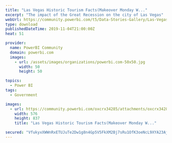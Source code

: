 ```yaml
---
title: "Las Vegas Historic Tourism Facts(Makeover Monday W..."
excerpt: "The impact of the Great Recession on the city of Las Vegas"
webUrl: https://community.powerbi.com/t5/Data-Stories-Gallery/Las-Vegas-Historic-Tourism-Facts-Makeover-Monday-Week-45/m-p/836910
type: download
publishedDateTime: 2019-11-04T21:00:00Z
heat: 51

provider:
  name: PowerBI Community
  domain: powerbi.com
  images:
    - url: /assets/images/organizations/powerbi.com-50x50.jpg
      width: 50
      height: 50

topics:
  - Power BI
tags:
  - Government

images:
  - url: https://community.powerbi.com/oxcrx34285/attachments/oxcrx34285/DataStoriesGallery/3112/1/Screenshot%20(86).png
    width: 576
    height: 837
    title: "Las Vegas Historic Tourism Facts(Makeover Monday W..."

secured: "VfukyxXWWnRxETUJuTe2Dw1g8n4Gp5V5FkXM2Bj7sRu1OfK3oeNcL9XYA23AjmgMk0BBCBzl5D+D3CtJs/52CwAxAOAQHBF2KQVW5tF1Di9m26j56nCXykwaaeuNmZ/kTSOwhlT9QXnIXEOJNX0Kteq9DtTEUHzAVC8/axZ/daEWHkX4lf6yIyt6sBY9lCHl9dUkU4Wye8lD5BChslbpYgYwrvlSV0uPH0h/cDZfqzqO2Z3Yz3Uol2mATnTS9JlLNYvv0OHNXLINzaRMMVQQlYZz2vDI5vPNJxK5LcmYmk9+mv+8IsM6UCi+pzUuzdC0EtTT+oW9ndhSuIBL/lFWZ8JonfxYBQTZ5g+RtYx6ALv4qwV+lyR5uRX0L+wkpkUq;LUQOte+Cn+ZkHyYkMcInqg=="
---
```


